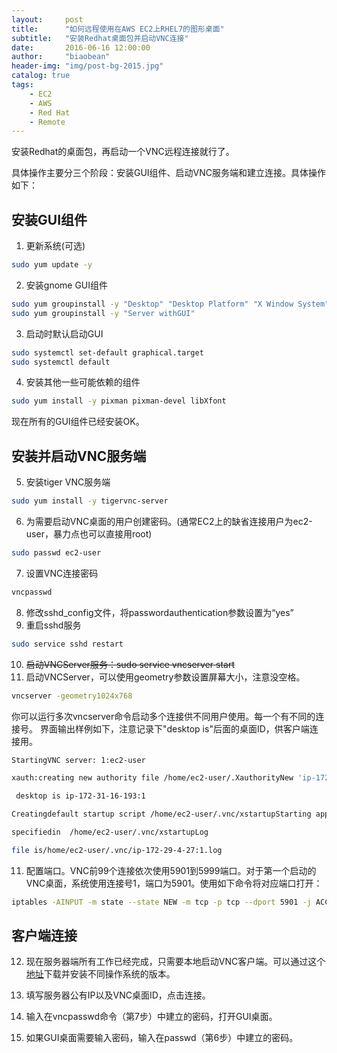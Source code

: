 ```yaml
---
layout:     post
title:      "如何远程使用在AWS EC2上RHEL7的图形桌面"
subtitle:   "安装Redhat桌面包并启动VNC连接"
date:       2016-06-16 12:00:00
author:     "biaobean"
header-img: "img/post-bg-2015.jpg"
catalog: true
tags:
    - EC2
    - AWS
    - Red Hat
    - Remote
---
```


安装Redhat的桌面包，再启动一个VNC远程连接就行了。

具体操作主要分三个阶段：安装GUI组件、启动VNC服务端和建立连接。具体操作如下：


## 安装GUI组件
1. 更新系统(可选)

```bash
sudo yum update -y
```
2. 安装gnome GUI组件

```bash
sudo yum groupinstall -y "Desktop" "Desktop Platform" "X Window System" "Fonts"
sudo yum groupinstall -y "Server withGUI"
```
3. 启动时默认启动GUI

```bash
sudo systemctl set-default graphical.target
sudo systemctl default
```
4. 安装其他一些可能依赖的组件

```bash
sudo yum install -y pixman pixman-devel libXfont
```
现在所有的GUI组件已经安装OK。
## 安装并启动VNC服务端
5. 安装tiger VNC服务端

```bash
sudo yum install -y tigervnc-server
```
6. 为需要启动VNC桌面的用户创建密码。(通常EC2上的缺省连接用户为ec2-user，暴力点也可以直接用root)

```bash
sudo passwd ec2-user
```
7. 设置VNC连接密码

```bash
vncpasswd
```
8. 修改sshd_config文件，将passwordauthentication参数设置为“yes”
9. 重启sshd服务

```bash
sudo service sshd restart
```
10. ~~启动VNCServer服务：sudo service vncserver start~~
10. 启动VNCServer，可以使用geometry参数设置屏幕大小，注意没空格。

```bash
vncserver -geometry1024x768
```
你可以运行多次vncserver命令启动多个连接供不同用户使用。每一个有不同的连接号。
界面输出样例如下，注意记录下"desktop is"后面的桌面ID，供客户端连接用。

```bash
StartingVNC server: 1:ec2-user 

xauth:creating new authority file /home/ec2-user/.XauthorityNew 'ip-172-31-16-193:1(ec2-user)'

 desktop is ip-172-31-16-193:1

Creatingdefault startup script /home/ec2-user/.vnc/xstartupStarting applications 

specifiedin  /home/ec2-user/.vnc/xstartupLog 

file is/home/ec2-user/.vnc/ip-172-29-4-27:1.log                               [ OK ]
```
11.	配置端口。VNC前99个连接依次使用5901到5999端口。对于第一个启动的VNC桌面，系统使用连接号1，端口为5901。使用如下命令将对应端口打开：

```bash
iptables -AINPUT -m state --state NEW -m tcp -p tcp --dport 5901 -j ACCEPT
```

## 客户端连接
12. 现在服务器端所有工作已经完成，只需要本地启动VNC客户端。可以通过这个[地址](http://www.realvnc.com/download/viewer/)下载并安装不同操作系统的版本。

13. 填写服务器公有IP以及VNC桌面ID，点击连接。
14. 输入在vncpasswd命令（第7步）中建立的密码，打开GUI桌面。
15. 如果GUI桌面需要输入密码，输入在passwd（第6步）中建立的密码。
